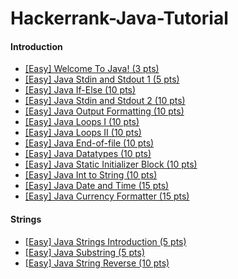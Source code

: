 # Hackerrank-Java-Tutorial

#### Introduction

*   [[Easy] Welcome To Java! (3 pts)](https://github.com/vivekkhillar/Hackerrank-Java-Tutorial/blob/6480a7ad166bf385267d02884bce8d53d79456ae/Introduction/Welcome%20To%20Java/welcometojava.java) 
*   [[Easy] Java Stdin and Stdout 1 (5 pts)](https://github.com/vivekkhillar/Hackerrank-Java-Tutorial/blob/f2f52c816db364f92ad122546d1c55a1c150456f/Introduction/Java%20Stdin%20and%20Stdout/javastdinandstdout.java)
*   [[Easy] Java If-Else (10 pts)](https://github.com/vivekkhillar/Hackerrank-Java-Tutorial/blob/b41da071812e31ba116bf1eb6e3af35c07d6d79d/Introduction/Java%20If%20Else/javaifelse.java)
*   [[Easy] Java Stdin and Stdout 2 (10 pts)](https://github.com/vivekkhillar/Hackerrank-Java-Tutorial/blob/dab741c2ea7e300033ca1d5e3691ba27327637e6/Introduction/Java%20Stdin%20and%20Stdout2/javastdinandstdout2.java)
*   [[Easy] Java Output Formatting (10 pts)](https://github.com/vivekkhillar/Hackerrank-Java-Tutorial/blob/e406655b4d0b30efe1c047484e47b91ae763a6c2/Introduction/Java%20Out%20Put%20format/javaoutputformat.java)
*   [[Easy] Java Loops I (10 pts)](https://github.com/vivekkhillar/Hackerrank-Java-Tutorial/blob/1a25f380deb25a2ef4616e5084075ea9857ad532/Introduction/Java%20Loops%20I/javaloopsI.java)
*   [[Easy] Java Loops II (10 pts)](https://github.com/vivekkhillar/Hackerrank-Java-Tutorial/blob/0978d0e46fc95dc4dc4c9fa49e12095d156df879/Introduction/Java%20Loops%20II/javaloopsII.java)
*   [[Easy] Java End-of-file (10 pts)](https://github.com/vivekkhillar/Hackerrank-Java-Tutorial/blob/db41a5f1a072f2621fdba54a505957d4235eb3ea/Introduction/Java%20End%20Of%20FIle/javaendoffile.java)
*   [[Easy] Java Datatypes (10 pts)](https://github.com/vivekkhillar/Hackerrank-Java-Tutorial/blob/a493a01f7d3e04cbfc7eb6263f5416c7eb3867ec/Introduction/Java%20Datatypes/javadatatypes.java)
*   [[Easy] Java Static Initializer Block (10 pts)](https://github.com/vivekkhillar/Hackerrank-Java-Tutorial/blob/fadd931f3cde311810a410f76fced81087f491cc/Introduction/Java%20Static%20Initializer%20Block/javastaticinitializerblock.java)
*   [[Easy] Java Int to String (10 pts)](https://github.com/vivekkhillar/Hackerrank-Java-Tutorial/blob/8ea9896146fe89849b19c9d6584956c82c153ad7/Introduction/Java%20Int%20to%20String/javainttostring.java)
*   [[Easy] Java Date and Time (15 pts)](https://github.com/vivekkhillar/Hackerrank-Java-Tutorial/blob/46ea486e2cd4c25745d11ae02e5c32c6ebdbdd2a/Introduction/Java%20Date%20and%20Time/javadateandtime.java)
*   [[Easy] Java Currency Formatter (15 pts)](https://github.com/vivekkhillar/Hackerrank-Java-Tutorial/blob/e8e1fbb0dac256620daf04636e0ce9cf2c1406ae/Introduction/Java%20Currency%20Formatter/javacurrencyformatter.java)


#### Strings

*   [[Easy] Java Strings Introduction (5 pts)](https://github.com/vivekkhillar/Hackerrank-Java-Tutorial/blob/88acfba2cdcd134e77d2c072f4af52ac3b486658/Strings/Java%20String%20introduction/javastringintroduction.java)
*   [[Easy] Java Substring (5 pts)](https://github.com/vivekkhillar/Hackerrank-Java-Tutorial/blob/2714688ac85af9f5836c2d6e536691060c34b1d9/Strings/Java%20Substring/javasubstrings.java) 
*   [[Easy] Java String Reverse (10 pts)](https://github.com/vivekkhillar/Hackerrank-Java-Tutorial/tree/c6e605cfc3a8041ac9355dc6bdf0130ff058d37a/Strings/Java%20String%20Reverse/javastringreverse.java)

